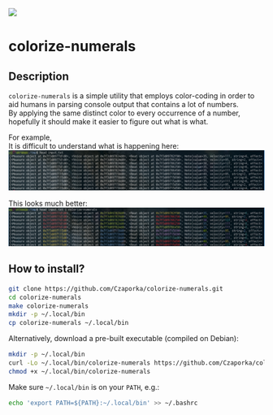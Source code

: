 ![](https://github.com/Czaporka/colorize-numerals/workflows/build/badge.svg)
# colorize-numerals

## Description
`colorize-numerals` is a simple utility that employs color-coding in order to aid humans in parsing console output that contains a lot of numbers.  
By applying the same distinct color to every occurrence of a number, hopefully it should make it easier to figure out what is what.

For example,  
It is difficult to understand what is happening here:
![](docs/without.png)

This looks much better:
![](docs/with.png)

## How to install?
```bash
git clone https://github.com/Czaporka/colorize-numerals.git
cd colorize-numerals
make colorize-numerals
mkdir -p ~/.local/bin
cp colorize-numerals ~/.local/bin
```
Alternatively, download a pre-built executable (compiled on Debian):
```bash
mkdir -p ~/.local/bin
curl -Lo ~/.local/bin/colorize-numerals https://github.com/Czaporka/colorize-numerals/releases/download/v1.0.0/colorize-numerals
chmod +x ~/.local/bin/colorize-numerals
```
Make sure `~/.local/bin` is on your `PATH`, e.g.:
```bash
echo 'export PATH=${PATH}:~/.local/bin' >> ~/.bashrc
```
